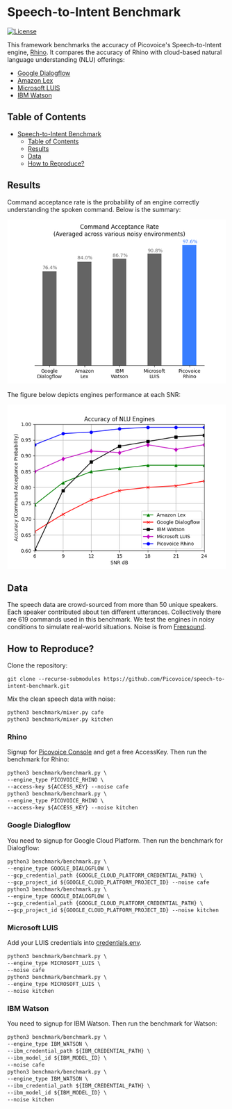 # Speech-to-Intent Benchmark

[![License](https://img.shields.io/badge/License-Apache%202.0-blue.svg)](https://github.com/Picovoice/speech-to-intent-benchmark/blob/master/LICENSE)

This framework benchmarks the accuracy of Picovoice's Speech-to-Intent engine, [Rhino](https://github.com/Picovoice/rhino).
It compares the accuracy of Rhino with cloud-based natural language understanding (NLU) offerings:

- [Google Dialogflow](https://dialogflow.com/)
- [Amazon Lex](https://aws.amazon.com/lex/)
- [Microsoft LUIS](https://www.luis.ai/)
- [IBM Watson](https://www.ibm.com/watson)

## Table of Contents

- [Speech-to-Intent Benchmark](#speech-to-intent-benchmark)
  - [Table of Contents](#table-of-contents)
  - [Results](#results)
  - [Data](#data)
  - [How to Reproduce?](#how-to-reproduce)

## Results

Command acceptance rate is the probability of an engine correctly understanding the spoken command. Below is the summary:

![](data/misc/result-summary.png)

The figure below depicts engines performance at each SNR:

![](data/misc/result.png)

## Data

The speech data are crowd-sourced from more than 50 unique speakers. Each speaker contributed about ten different utterances.
Collectively there are 619 commands used in this benchmark. We test the engines in noisy conditions to simulate real-world situations. Noise is from [Freesound](https://freesound.org/).

## How to Reproduce?

Clone the repository:

```console
git clone --recurse-submodules https://github.com/Picovoice/speech-to-intent-benchmark.git
```

Mix the clean speech data with noise:

```console
python3 benchmark/mixer.py cafe
python3 benchmark/mixer.py kitchen
```

### Rhino

Signup for [Picovoice Console](https://console.picovoice.ai/) and get a free AccessKey. Then run the benchmark for Rhino:

```console
python3 benchmark/benchmark.py \
--engine_type PICOVOICE_RHINO \
--access-key ${ACCESS_KEY} --noise cafe
python3 benchmark/benchmark.py \
--engine_type PICOVOICE_RHINO \
--access-key ${ACCESS_KEY} --noise kitchen
```

### Google Dialogflow

You need to signup for Google Cloud Platform. Then run the benchmark for Dialogflow:

```console
python3 benchmark/benchmark.py \
--engine_type GOOGLE_DIALOGFLOW \
--gcp_credential_path {GOOGLE_CLOUD_PLATFORM_CREDENTIAL_PATH} \
--gcp_project_id ${GOOGLE_CLOUD_PLATFORM_PROJECT_ID} --noise cafe
python3 benchmark/benchmark.py \
--engine_type GOOGLE_DIALOGFLOW \
--gcp_credential_path {GOOGLE_CLOUD_PLATFORM_CREDENTIAL_PATH} \
--gcp_project_id ${GOOGLE_CLOUD_PLATFORM_PROJECT_ID} --noise kitchen
```

### Microsoft LUIS

Add your LUIS credentials into [credentials.env](/data/luis/credentials.env).

```console
python3 benchmark/benchmark.py \
--engine_type MICROSOFT_LUIS \
--noise cafe
python3 benchmark/benchmark.py \
--engine_type MICROSOFT_LUIS \
--noise kitchen
```

### IBM Watson

You need to signup for IBM Watson. Then run the benchmark for Watson:

```console
python3 benchmark/benchmark.py \
--engine_type IBM_WATSON \
--ibm_credential_path ${IBM_CREDENTIAL_PATH} \
--ibm_model_id ${IBM_MODEL_ID} \
--noise cafe
python3 benchmark/benchmark.py \
--engine_type IBM_WATSON \
--ibm_credential_path ${IBM_CREDENTIAL_PATH} \
--ibm_model_id ${IBM_MODEL_ID} \
--noise kitchen
```
